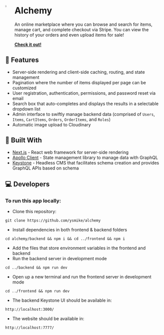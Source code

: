 # <img src="https://raw.githubusercontent.com/ysmike/alchemy/master/frontend/public/static/favicon.ico" style="float:left; width:4%; margin-right:10px;"/> Alchemy

An online marketplace where you can browse and search for items, manage cart,
and complete checkout via Stripe. You can view the history of your orders and
even upload items for sale!

<a href="https://alchemy.bond/" target="_blank" >**Check it out!**</a>

## 🎨 Features
- Server-side rendering and client-side caching, routing, and state management
- Pagination where the number of items displayed per page can be customized
- User registration, authentication, permissions, and password reset via email
- Search box that auto-completes and displays the results in a selectable dropdown list
- Admin interface to swiftly manage backend data (comprised of `Users`, `Items`, `CartItems`, `Orders`, `OrderItems`, and `Roles`)
- Automatic image upload to Cloudinary

## 🔩 Built With

- [Next.js](https://nextjs.org/) - React web framework for server-side rendering
- [Apollo Client](https://www.apollographql.com/docs/react/) - State management library to manage data with GraphQL
- [Keystone](https://keystonejs.com/) - Headless CMS that facilitates schema creation and provides GraphQL APIs based on schema
  
## 💻 Developers
### To run this app locally:
- Clone this repository:
```
git clone https://github.com/ysmike/alchemy
```

- Install dependencies in both frontend & backend folders
```
cd alchemy/backend && npm i && cd ../frontend && npm i
```

- Add the files that store environment variables in the frontend and backend 
- Run the backend server in development mode
```
cd ../backend && npm run dev
```
- Open up a new terminal and run the frontend server in development mode
```
cd ../frontend && npm run dev
```

- The backend Keystone UI should be available in:

```
http://localhost:3000/
```

- The website should be available in:

```
http://localhost:7777/
```